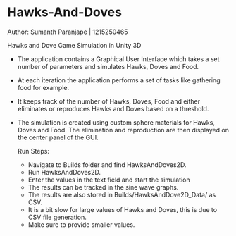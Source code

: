 # Hawks-And-Doves

Author: Sumanth Paranjape | 1215250465

Hawks and Dove Game Simulation in Unity 3D

* The application contains a Graphical User Interface which takes a set number of parameters and simulates Hawks, Doves and Food. 
* At each iteration the application performs a set of tasks like gathering food for example.
* It keeps track of the number of Hawks, Doves, Food and either eliminates or reproduces Hawks and Doves based on a threshold.
* The simulation is created using custom sphere materials for Hawks, Doves and Food. The elimination and reproduction are then 
  displayed on the center panel of the GUI.
  
  Run Steps:
  * Navigate to Builds folder and find HawksAndDoves2D.
  * Run HawksAndDoves2D.
  * Enter the values in the text field and start the simulation
  * The results can be tracked in the sine wave graphs.
  * The results are also stored in Builds/HawksAndDove2D_Data/ as CSV.
  * It is a bit slow for large values of Hawks and Doves, this is due to CSV file generation.
  * Make sure to provide smaller values.
